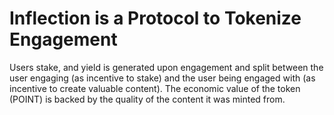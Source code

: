 # Inflection is a Protocol to Tokenize Engagement

Users stake, and yield is generated upon engagement and split between the user engaging (as incentive to stake) and the user being engaged with (as incentive to create valuable content). The economic value of the token (POINT) is backed by the quality of the content it was minted from. 

